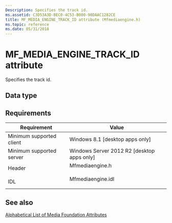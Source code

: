 ```yaml
---
Description: Specifies the track id.
ms.assetid: C3D53A3D-BEC0-4C53-B000-98DAAC1282CE
title: MF_MEDIA_ENGINE_TRACK_ID attribute (Mfmediaengine.h)
ms.topic: reference
ms.date: 05/31/2018
---
```


# MF\_MEDIA\_ENGINE\_TRACK\_ID attribute

Specifies the track id.

## Data type

## Requirements



| Requirement | Value |
|-------------------------------------|----------------------------------------------------------------------------------------------|
| Minimum supported client<br/> | Windows 8.1 \[desktop apps only\]<br/>                                                 |
| Minimum supported server<br/> | Windows Server 2012 R2 \[desktop apps only\]<br/>                                      |
| Header<br/>                   | <dl> <dt>Mfmediaengine.h</dt> </dl>   |
| IDL<br/>                      | <dl> <dt>Mfmediaengine.idl</dt> </dl> |



## See also

<dl> <dt>

[Alphabetical List of Media Foundation Attributes](alphabetical-list-of-media-foundation-attributes.md)
</dt> </dl>

 

 




